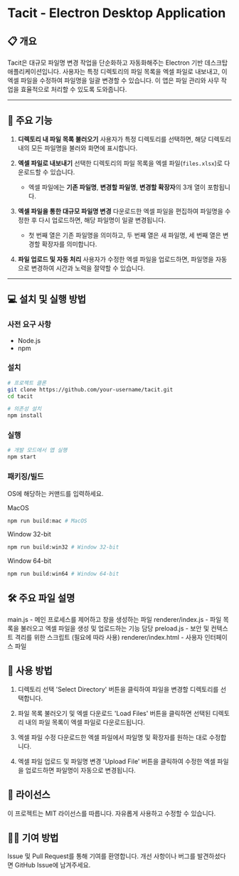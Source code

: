 # Tacit - Electron Desktop Application

## 📋 개요

Tacit은 대규모 파일명 변경 작업을 단순화하고 자동화해주는 Electron 기반 데스크탑 애플리케이션입니다. 사용자는 특정 디렉토리의 파일 목록을 엑셀 파일로 내보내고, 이 엑셀 파일을 수정하여 파일명을 일괄 변경할 수 있습니다. 이 앱은 파일 관리와 사무 작업을 효율적으로 처리할 수 있도록 도와줍니다.

---

## 🚀 주요 기능

1. **디렉토리 내 파일 목록 불러오기**
   사용자가 특정 디렉토리를 선택하면, 해당 디렉토리 내의 모든 파일명을 불러와 화면에 표시합니다.

2. **엑셀 파일로 내보내기**
   선택한 디렉토리의 파일 목록을 엑셀 파일(`files.xlsx`)로 다운로드할 수 있습니다.

   - 엑셀 파일에는 **기존 파일명**, **변경할 파일명**, **변경할 확장자**의 3개 열이 포함됩니다.

3. **엑셀 파일을 통한 대규모 파일명 변경**
   다운로드한 엑셀 파일을 편집하여 파일명을 수정한 후 다시 업로드하면, 해당 파일명이 일괄 변경됩니다.

   - 첫 번째 열은 기존 파일명을 의미하고, 두 번째 열은 새 파일명, 세 번째 열은 변경할 확장자를 의미합니다.

4. **파일 업로드 및 자동 처리**
   사용자가 수정한 엑셀 파일을 업로드하면, 파일명을 자동으로 변경하여 시간과 노력을 절약할 수 있습니다.

---

## 💻 설치 및 실행 방법

### 사전 요구 사항

- Node.js
- npm

### 설치

```bash
# 프로젝트 클론
git clone https://github.com/your-username/tacit.git
cd tacit

# 의존성 설치
npm install
```

### 실행

```bash
# 개발 모드에서 앱 실행
npm start
```

### 패키징/빌드

OS에 해당하는 커맨드를 입력하세요.

MacOS

```bash
npm run build:mac # MacOS
```

Window 32-bit

```bash
npm run build:win32 # Window 32-bit
```

Window 64-bit

```bash
npm run build:win64 # Window 64-bit
```

## 🛠️ 주요 파일 설명

main.js - 메인 프로세스를 제어하고 창을 생성하는 파일
renderer/index.js - 파일 목록을 불러오고 엑셀 파일을 생성 및 업로드하는 기능 담당
preload.js - 보안 및 컨텍스트 격리를 위한 스크립트 (필요에 따라 사용)
renderer/index.html - 사용자 인터페이스 파일

## 📖 사용 방법

1. 디렉토리 선택
   'Select Directory' 버튼을 클릭하여 파일을 변경할 디렉토리를 선택합니다.

2. 파일 목록 불러오기 및 엑셀 다운로드
   'Load Files' 버튼을 클릭하면 선택된 디렉토리 내의 파일 목록이 엑셀 파일로 다운로드됩니다.

3. 엑셀 파일 수정
   다운로드한 엑셀 파일에서 파일명 및 확장자를 원하는 대로 수정합니다.

4. 엑셀 파일 업로드 및 파일명 변경
   'Upload File' 버튼을 클릭하여 수정한 엑셀 파일을 업로드하면 파일명이 자동으로 변경됩니다.

## 📄 라이선스

이 프로젝트는 MIT 라이선스를 따릅니다. 자유롭게 사용하고 수정할 수 있습니다.

## 👨‍💻 기여 방법

Issue 및 Pull Request를 통해 기여를 환영합니다.
개선 사항이나 버그를 발견하셨다면 GitHub Issue에 남겨주세요.
